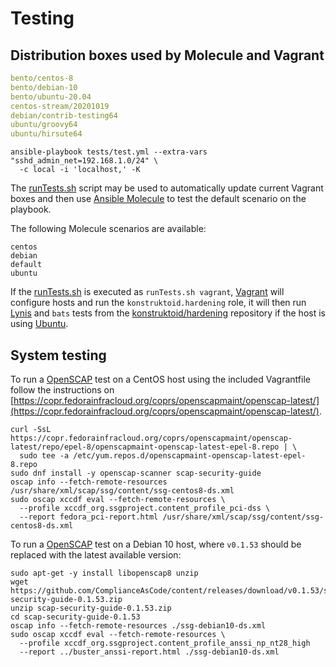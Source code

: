 # Testing

## Distribution boxes used by Molecule and Vagrant

```yaml
bento/centos-8
bento/debian-10
bento/ubuntu-20.04
centos-stream/20201019
debian/contrib-testing64
ubuntu/groovy64
ubuntu/hirsute64
```

```shell
ansible-playbook tests/test.yml --extra-vars "sshd_admin_net=192.168.1.0/24" \
  -c local -i 'localhost,' -K
```

The [runTests.sh](runTests.sh) script may be used to automatically update
current Vagrant boxes and then use [Ansible Molecule](https://molecule.readthedocs.io)
to test the default scenario on the playbook.

The following Molecule scenarios are available:

```
centos
debian
default
ubuntu
```

If the [runTests.sh](runTests.sh) is executed as `runTests.sh vagrant`,
[Vagrant](https://www.vagrantup.com/ "Vagrant") will configure hosts and run the
`konstruktoid.hardening` role, it will then run
[Lynis](https://github.com/CISOfy/lynis/ "Lynis") and `bats` tests from the
[konstruktoid/hardening](https://github.com/konstruktoid/hardening "konstruktoid/hardening")
repository if the host is using [Ubuntu](https://ubuntu.com/ "Ubuntu").

## System testing

To run a [OpenSCAP](https://github.com/ComplianceAsCode/content) test on a
CentOS host using the included Vagrantfile follow the instructions on
[https://copr.fedorainfracloud.org/coprs/openscapmaint/openscap-latest/](https://copr.fedorainfracloud.org/coprs/openscapmaint/openscap-latest/).

```shell
curl -SsL https://copr.fedorainfracloud.org/coprs/openscapmaint/openscap-latest/repo/epel-8/openscapmaint-openscap-latest-epel-8.repo | \
  sudo tee -a /etc/yum.repos.d/openscapmaint-openscap-latest-epel-8.repo
sudo dnf install -y openscap-scanner scap-security-guide
oscap info --fetch-remote-resources /usr/share/xml/scap/ssg/content/ssg-centos8-ds.xml
sudo oscap xccdf eval --fetch-remote-resources \
  --profile xccdf_org.ssgproject.content_profile_pci-dss \
  --report fedora_pci-report.html /usr/share/xml/scap/ssg/content/ssg-centos8-ds.xml
```

To run a [OpenSCAP](https://github.com/ComplianceAsCode/content) test on a
Debian 10 host, where `v0.1.53` should be replaced with the latest available
version:

```shell
sudo apt-get -y install libopenscap8 unzip
wget https://github.com/ComplianceAsCode/content/releases/download/v0.1.53/scap-security-guide-0.1.53.zip
unzip scap-security-guide-0.1.53.zip
cd scap-security-guide-0.1.53
oscap info --fetch-remote-resources ./ssg-debian10-ds.xml
sudo oscap xccdf eval --fetch-remote-resources \
  --profile xccdf_org.ssgproject.content_profile_anssi_np_nt28_high
  --report ../buster_anssi-report.html ./ssg-debian10-ds.xml
```
